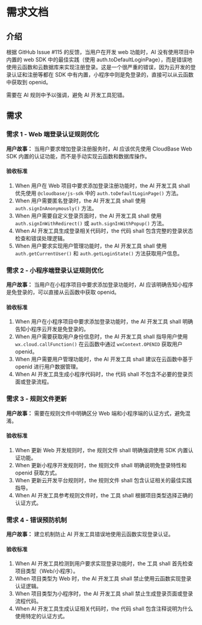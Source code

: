 # 需求文档

## 介绍

根据 GitHub Issue #115 的反馈，当用户在开发 web 功能时，AI 没有使用项目中内置的 web SDK 中的最佳实践（使用 auth.toDefaultLoginPage），而是错误地使用云函数和云数据库来实现注册登录。这是一个很严重的错误，因为云开发的登录认证和注册等都在 SDK 中有内置，小程序中则是免登录的，直接可以从云函数中获取到 openid。

需要在 AI 规则中予以强调，避免 AI 开发工具犯错。

## 需求

### 需求 1 - Web 端登录认证规则优化

**用户故事：** 当用户要求增加登录注册服务时，AI 应该优先使用 CloudBase Web SDK 内置的认证功能，而不是手动实现云函数和数据库操作。

#### 验收标准

1. When 用户在 Web 项目中要求添加登录注册功能时，the AI 开发工具 shall 优先使用 `@cloudbase/js-sdk` 中的 `auth.toDefaultLoginPage()` 方法。
2. When 用户需要匿名登录时，the AI 开发工具 shall 使用 `auth.signInAnonymously()` 方法。
3. When 用户需要自定义登录页面时，the AI 开发工具 shall 使用 `auth.signInWithRedirect()` 或 `auth.signInWithPopup()` 方法。
4. When AI 开发工具生成登录相关代码时，the 代码 shall 包含完整的登录状态检查和错误处理逻辑。
5. When 用户要求实现用户管理功能时，the AI 开发工具 shall 使用 `auth.getCurrentUser()` 和 `auth.getLoginState()` 方法获取用户信息。

### 需求 2 - 小程序端登录认证规则优化

**用户故事：** 当用户在小程序项目中要求添加登录功能时，AI 应该明确告知小程序是免登录的，可以直接从云函数中获取 openid。

#### 验收标准

1. When 用户在小程序项目中要求添加登录功能时，the AI 开发工具 shall 明确告知小程序云开发是免登录的。
2. When 用户需要获取用户身份信息时，the AI 开发工具 shall 指导用户使用 `wx.cloud.callFunction()` 在云函数中通过 `wxContext.OPENID` 获取用户 openid。
3. When 用户需要用户管理功能时，the AI 开发工具 shall 建议在云函数中基于 openid 进行用户数据管理。
4. When AI 开发工具生成小程序代码时，the 代码 shall 不包含不必要的登录页面或登录流程。

### 需求 3 - 规则文件更新

**用户故事：** 需要在规则文件中明确区分 Web 端和小程序端的认证方式，避免混淆。

#### 验收标准

1. When 更新 Web 开发规则时，the 规则文件 shall 明确强调使用 SDK 内置认证功能。
2. When 更新小程序开发规则时，the 规则文件 shall 明确说明免登录特性和 openid 获取方式。
3. When 更新云开发平台规则时，the 规则文件 shall 包含认证相关的最佳实践指导。
4. When AI 开发工具参考规则文件时，the 工具 shall 根据项目类型选择正确的认证方式。

### 需求 4 - 错误预防机制

**用户故事：** 建立机制防止 AI 开发工具错误地使用云函数实现登录认证。

#### 验收标准

1. When AI 开发工具检测到用户要求实现登录功能时，the 工具 shall 首先检查项目类型（Web/小程序）。
2. When 项目类型为 Web 时，the AI 开发工具 shall 禁止使用云函数实现登录认证逻辑。
3. When 项目类型为小程序时，the AI 开发工具 shall 禁止生成登录页面或登录流程代码。
4. When AI 开发工具生成认证相关代码时，the 代码 shall 包含注释说明为什么使用特定的认证方式。 